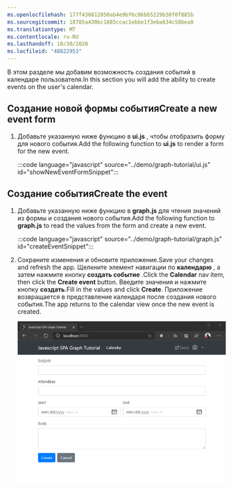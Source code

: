 ```yaml
---
ms.openlocfilehash: 177f436812050ab4e9bf6c86bb5229b30f0f885b
ms.sourcegitcommit: 18785a430bc1885ccac1ebbe1f3eba634c58bea8
ms.translationtype: MT
ms.contentlocale: ru-RU
ms.lasthandoff: 10/30/2020
ms.locfileid: "48822953"
---
```

<!-- markdownlint-disable MD002 MD041 -->

<span data-ttu-id="7d510-101">В этом разделе мы добавим возможность создания событий в календаре пользователя.</span><span class="sxs-lookup"><span data-stu-id="7d510-101">In this section you will add the ability to create events on the user's calendar.</span></span>

## <a name="create-a-new-event-form"></a><span data-ttu-id="7d510-102">Создание новой формы события</span><span class="sxs-lookup"><span data-stu-id="7d510-102">Create a new event form</span></span>

1. <span data-ttu-id="7d510-103">Добавьте указанную ниже функцию в **ui.js** , чтобы отобразить форму для нового события.</span><span class="sxs-lookup"><span data-stu-id="7d510-103">Add the following function to **ui.js** to render a form for the new event.</span></span>

    :::code language="javascript" source="../demo/graph-tutorial/ui.js" id="showNewEventFormSnippet":::

## <a name="create-the-event"></a><span data-ttu-id="7d510-104">Создание события</span><span class="sxs-lookup"><span data-stu-id="7d510-104">Create the event</span></span>

1. <span data-ttu-id="7d510-105">Добавьте указанную ниже функцию в **graph.js** для чтения значений из формы и создания нового события.</span><span class="sxs-lookup"><span data-stu-id="7d510-105">Add the following function to **graph.js** to read the values from the form and create a new event.</span></span>

    :::code language="javascript" source="../demo/graph-tutorial/graph.js" id="createEventSnippet":::

1. <span data-ttu-id="7d510-106">Сохраните изменения и обновите приложение.</span><span class="sxs-lookup"><span data-stu-id="7d510-106">Save your changes and refresh the app.</span></span> <span data-ttu-id="7d510-107">Щелкните элемент навигации по **календарю** , а затем нажмите кнопку **создать событие** .</span><span class="sxs-lookup"><span data-stu-id="7d510-107">Click the **Calendar** nav item, then click the **Create event** button.</span></span> <span data-ttu-id="7d510-108">Введите значения и нажмите кнопку **создать**.</span><span class="sxs-lookup"><span data-stu-id="7d510-108">Fill in the values and click **Create**.</span></span> <span data-ttu-id="7d510-109">Приложение возвращается в представление календаря после создания нового события.</span><span class="sxs-lookup"><span data-stu-id="7d510-109">The app returns to the calendar view once the new event is created.</span></span>

    ![Снимок экрана с формой создания события](images/create-event-01.png)
